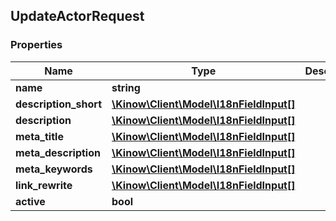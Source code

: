 ## UpdateActorRequest

### Properties
Name | Type | Description | Notes
------------ | ------------- | ------------- | -------------
**name** | **string** |  | [optional] 
**description_short** | [**\Kinow\Client\Model\I18nFieldInput[]**](#I18nFieldInput) |  | [optional] 
**description** | [**\Kinow\Client\Model\I18nFieldInput[]**](#I18nFieldInput) |  | [optional] 
**meta_title** | [**\Kinow\Client\Model\I18nFieldInput[]**](#I18nFieldInput) |  | [optional] 
**meta_description** | [**\Kinow\Client\Model\I18nFieldInput[]**](#I18nFieldInput) |  | [optional] 
**meta_keywords** | [**\Kinow\Client\Model\I18nFieldInput[]**](#I18nFieldInput) |  | [optional] 
**link_rewrite** | [**\Kinow\Client\Model\I18nFieldInput[]**](#I18nFieldInput) |  | [optional] 
**active** | **bool** |  | [optional] 


